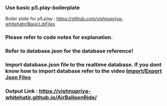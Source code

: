 
### Use basic p5.play-boilerplate
Boiler plate for p5.play : https://github.com/vishnupriya-whitehatjr/BasicLibFiles

### Please refer to code notes for explanation.
### Refer to database.json for the database reference!

### Import database.json file to the realtime database. If you dont know how to import database refer to the video <a href="https://www.youtube.com/watch?v=YL9j4-kjPoA&ab_channel=DroidpediaAcademy"> Import/Export Json Files</a> 

### Output Link : https://vishnupriya-whitehatjr.github.io/AirBalloonRide/
